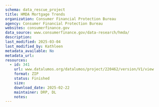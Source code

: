 ```yaml
---
schema: data_rescue_project 
title: HMDA Mortgage Trends
organization: Consumer Financial Protection Bureau
agency: Consumer Financial Protection Bureau
websites: consumerfinance.gov
data_source: www.consumerfinance.gov/data-research/hmda/
description: 
last_modified: 2025-03-04
last_modified_by: Kathleen
metadata_available: No
metadata_url: 
resources:
  - id: 341
    url: www.datalumos.org/datalumos/project/220462/version/V1/view
    format: ZIP
    status: Finished
    size: 
    download_date: 2025-02-22
    maintainer: DRP, DL
    notes: 
---
```

